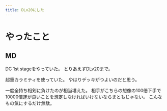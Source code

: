 ```yaml
---
title: DLv20にした
---
```


# やったこと

## MD

DC 1st stageをやっていた。
とりあえずDLv20まで。

超重カラミティを使っていた。
やはりデッキがつよいのだと思う。

一度全持ち相剣に負けたのが相当堪えた。
相手がこちらの想像の100倍下手で10000倍運が良いことを想定しなければいけないならまともじゃない。
こんなもの気にするだけ無駄。
